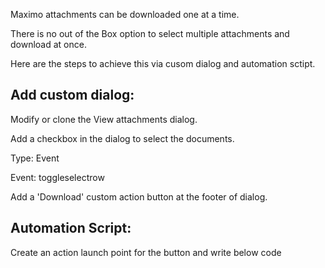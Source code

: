 Maximo attachments can be downloaded one at a time.

There is no out of the Box option to select multiple attachments and download at once.

Here are the steps to achieve this via cusom dialog and automation sctipt.

Add custom dialog:
------------------

Modify or clone the View attachments dialog.

Add a checkbox in the dialog to select the documents.

Type: Event

Event: toggleselectrow

Add a 'Download' custom action button at the footer of dialog.

Automation Script:
------------------
Create an action launch point for the button and write below code
